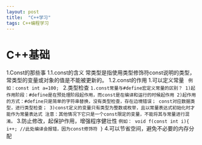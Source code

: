 ```yaml
---
layout: post
title:  "C++学习"
tags: C++编程学习
---
```

# C++基础

1.Const的那些事
	1.1.const的含义
		常类型是指使用类型修饰符const说明的类型，常类型的变量或对象的值是不能被更新的。
	1.2.const的作用
		1.可以定义常量 
		``` 
		例如：const int a=100; 
		```
		2.类型检查
		```
			1.const常量与#define宏定义常量的区别？
				1)起作用阶段：#define是在预处理阶段起作用，而const是在编译和运行的时候起作用
				2)起作用的方式：#define只是简单的字符串替换，没有类型检查，存在边境错误；
								const对应数据类型，进行类型检查；
				3)const定义的变量只有类型为整数或枚举，且以常量表达式初始化时才能作为常量表达式
				注意：其他情况下它只是一个const限定的变量，不能将其与常量进行混淆。
		```
		3.防止修改，起保护作用，增强程序健壮性
		```
			例如：
				void f(const int i){
					i++; //此处编译会报错，因为const修饰符
				}
		```
		4.可以节省空间，避免不必要的内存分配


